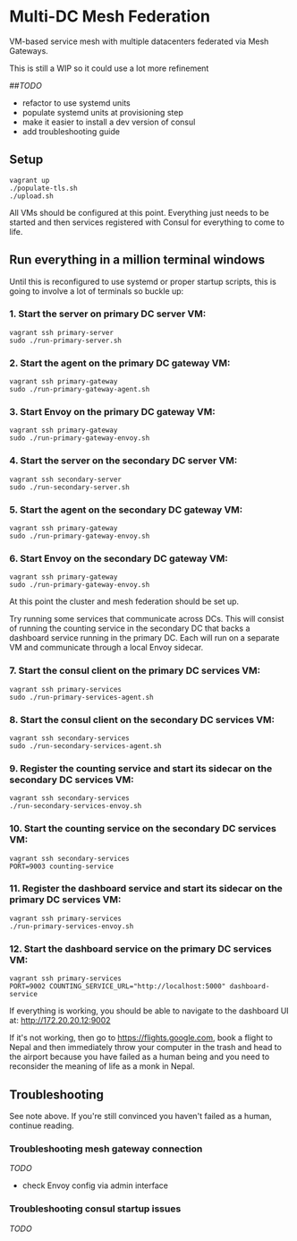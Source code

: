 # Multi-DC Mesh Federation

VM-based service mesh with multiple datacenters federated via Mesh Gateways.

This is still a WIP so it could use a lot more refinement

##_TODO_ 

- refactor to use systemd units
- populate systemd units at provisioning step
- make it easier to install a dev version of consul
- add troubleshooting guide

## Setup

```
vagrant up
./populate-tls.sh
./upload.sh
```

All VMs should be configured at this point. Everything just needs to be started
and then services registered with Consul for everything to come to life.

## Run everything in a million terminal windows
Until this is reconfigured to use systemd or proper startup scripts, this is
going to involve a lot of terminals so buckle up:

### 1. Start the server on primary DC server VM:
```
vagrant ssh primary-server
sudo ./run-primary-server.sh
```

### 2. Start the agent on the primary DC gateway VM:
```
vagrant ssh primary-gateway
sudo ./run-primary-gateway-agent.sh
```

### 3. Start Envoy on the primary DC gateway VM:
```
vagrant ssh primary-gateway
sudo ./run-primary-gateway-envoy.sh
```

### 4. Start the server on the secondary DC server VM:
```
vagrant ssh secondary-server
sudo ./run-secondary-server.sh
```

### 5. Start the agent on the secondary DC gateway VM:
```
vagrant ssh primary-gateway
sudo ./run-primary-gateway-envoy.sh
```

### 6. Start Envoy on the secondary DC gateway VM:
```
vagrant ssh primary-gateway
sudo ./run-primary-gateway-envoy.sh
```

At this point the cluster and mesh federation should be set up.

Try running some services that communicate across DCs. This will consist of
running the counting service in the secondary DC that backs a dashboard service
running in the primary DC. Each will run on a separate VM and communicate
through a local Envoy sidecar.

### 7. Start the consul client on the primary DC services VM:
```
vagrant ssh primary-services
sudo ./run-primary-services-agent.sh
```

### 8. Start the consul client on the secondary DC services VM:
```
vagrant ssh secondary-services
sudo ./run-secondary-services-agent.sh
```

### 9. Register the counting service and start its sidecar on the secondary DC services VM:
```
vagrant ssh secondary-services
./run-secondary-services-envoy.sh
```

### 10. Start the counting service on the secondary DC services VM:
```
vagrant ssh secondary-services
PORT=9003 counting-service
```

### 11. Register the dashboard service and start its sidecar on the primary DC services VM:
```
vagrant ssh primary-services
./run-primary-services-envoy.sh
```

### 12. Start the dashboard service on the primary DC services VM:
```
vagrant ssh primary-services
PORT=9002 COUNTING_SERVICE_URL="http://localhost:5000" dashboard-service
```

If everything is working, you should be able to navigate to the dashboard UI
at: http://172.20.20.12:9002

If it's not working, then go to https://flights.google.com, book a flight to
Nepal and then immediately throw your computer in the trash and head to the
airport because you have failed as a human being and you need to reconsider the
meaning of life as a monk in Nepal.

## Troubleshooting

See note above. If you're still convinced you haven't failed as a human,
continue reading.

### Troubleshooting mesh gateway connection
_TODO_
- check Envoy config via admin interface


### Troubleshooting consul startup issues
_TODO_
